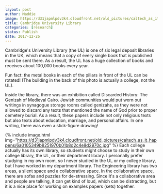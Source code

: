 ```yaml
---
layout: post
author: Maddie
image: https://d31japmlpdv3k4.cloudfront.net/old_pictures/caltech_as_it_happens/6a0105349b8251970b01b8d2c4e8cb970c.jpg
title: Cambridge University Library
categories: [research]
status: Publish
date: 2017-12-26
---
```



Cambridge's University Library (the UL) is one of six legal deposit libraries in the UK, which means that a copy of every single book that is published must be sent there. As a result, the UL has a huge collection of books and receives about 100,000 books every year.

Fun fact: the metal books in each of the pillars in front of the UL can be rotated! (The building in the back of this photo is actually a college, not the UL).

Inside the library, there was an exhibition called Discarded History: The Genizah of Medieval Cairo. Jewish communities would put worn out writings in synagogue storage rooms called genizahs, as they were not allowed to discard any texts that mentioned the name of God prior to proper cemetery burial. As a result, these papers include not only religious texts but also texts about education, marriage, and personal affairs. In one writing, there was even a stick-figure drawing!

{% include image.html img="https://d31japmlpdv3k4.cloudfront.net/old_pictures/caltech_as_it_happens/6a0105349b8251970b01b8d2c4e8d2970c.jpg" %}
Each college actually has its own library, so students might choose to study in their own college library, the UL, or their department library. I personally prefer studying in my own room, so I never studied in the UL or my college library, but I have worked in my department library. The Engineering library has two areas, a silent space and a collaborative space. In the collaborative space, there are sofas and puzzles for de-stressing. Since it's a collaborative area and people are talking, it can get kind of loud, which can be distracting, but it is a nice place for working on examples papers (sets) together.

